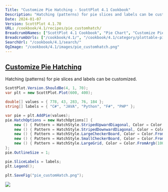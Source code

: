 ```yaml
---
Title: "Customize Pie Hatching - ScottPlot 4.1 Cookbook"
Description: "Hatching (patterns) for pie slices and labels can be customized."
Date: 2024-01-07
Version: ScottPlot 4.1.70
URL: /cookbook/4.1/recipes/pie_customhatch/
BreadcrumbNames: ["ScottPlot 4.1 Cookbook", "Pie Chart", "Customize Pie Hatching"]
BreadcrumbUrls: ["/cookbook/4.1/", "/cookbook/4.1/category/plottable-pie", "/cookbook/4.1/recipes/pie_customhatch/"]
SearchUrl: "/cookbook/4.1/search/"
OgImage: "/cookbook/4.1/images/pie_customhatch.png"
---
```


<h2><a id='customize-pie-hatching' href='/cookbook/4.1/recipes/pie_customhatch/'>Customize Pie Hatching</a></h2>

Hatching (patterns) for pie slices and labels can be customized.

```cs
ScottPlot.Version.ShouldBe(4, 1, 70);
var plt = new ScottPlot.Plot(600, 400);

double[] values = { 778, 43, 283, 76, 184 };
string[] labels = { "C#", "JAVA", "Python", "F#", "PHP" };

var pie = plt.AddPie(values);
pie.HatchOptions = new HatchOptions[] {
    new () { Pattern = HatchStyle.StripedUpwardDiagonal, Color = Color.FromArgb(100, Color.Gray) },
    new () { Pattern = HatchStyle.StripedDownwardDiagonal, Color = Color.FromArgb(100, Color.Gray) },
    new () { Pattern = HatchStyle.LargeCheckerBoard, Color = Color.FromArgb(100, Color.Gray) },
    new () { Pattern = HatchStyle.SmallCheckerBoard, Color = Color.FromArgb(100, Color.Gray) },
    new () { Pattern = HatchStyle.LargeGrid, Color = Color.FromArgb(100, Color.Gray) },
};
pie.OutlineSize = 1;

pie.SliceLabels = labels;
plt.Legend();

plt.SaveFig("pie_customHatch.png");
```

<img src='../../images/pie_customhatch.png' class='d-block mx-auto my-5' />


